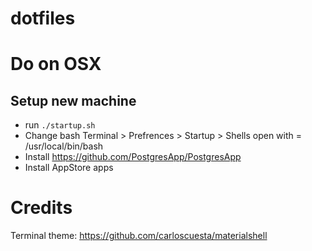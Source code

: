 dotfiles
========

# Do on OSX

## Setup new machine

* run `./startup.sh`
* Change bash Terminal > Prefrences > Startup > Shells open with = /usr/local/bin/bash
* Install https://github.com/PostgresApp/PostgresApp
* Install AppStore apps

# Credits
Terminal theme: https://github.com/carloscuesta/materialshell

